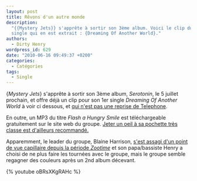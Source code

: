 ```yaml
---
layout: post
title: Rêvons d'un autre monde
description:
  "{{Mystery Jets}} s'apprête à sortir son 3ème album. Voici le clip du 1er
  single qui en est extrait : {Dreaming Of Another World}."
authors:
  - Dirty Henry
wordpress_id: 629
date: "2010-06-16 09:49:37 +0200"
categories:
  - Catégories
tags:
  - Single
---
```


{_Mystery Jets_} s'apprête à sortir son 3ème album, _Serotonin_, le 5 juillet
prochain, et offre déjà un clip pour son 1er single _Dreaming Of Another World_
à voir ci dessous, et
[qui n'est pas une reprise de Telephone](http://www.youtube.com/watch?v=-mdyFdgUNfI).

En outre, un MP3 du titre _Flash a Hungry Smile_ est téléchargeable gratuitement
sur le site web du groupe.
[Jeter un oeil à sa pochette très classe est d'ailleurs recommandé.](http://mysteryjets.com/flashasmile/front.jpg)

Apparemment, le leader du groupe, Blaine Harrison,
[s'est assagi d'un point de vue capillaire depuis la période _Zootime_](http://www.youtube.com/watch?v=hMjy44EbOtE)
et son papa/bassiste Henry a choisi de ne plus faire les tournées avec le
groupe, mais le groupe semble regagner des couleurs après un 2nd album décevant.

{% youtube oBRsXKgRAHc %}
